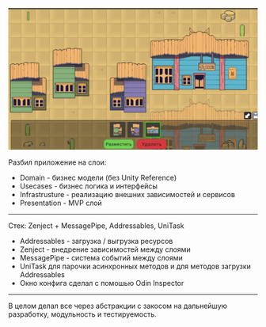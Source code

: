 <img src="Assets/Game/Content/2D/Sprites/View.png" alt="Лого" width="800" />

Разбил приложение на слои:
* Domain - бизнес модели (без Unity Reference)
* Usecases - бизнес логика и интерфейсы
* Infrastrusture - реализацию внешних зависимостей и сервисов
* Presentation - MVP слой
-------
Стек: Zenject + MessagePipe, Addressables, UniTask

* Addressables - загрузка / выгрузка ресурсов
* Zenject - внедрение зависимостей между слоями
* MessagePipe - система событий между слоями
* UniTask для парочки асинхронных методов и для методов загрузки Addressables
* Окно конфига сделал с помошью Odin Inspector
-------
В целом делал все через абстракции с закосом на дальнейшую разработку, модульность и тестируемость.
